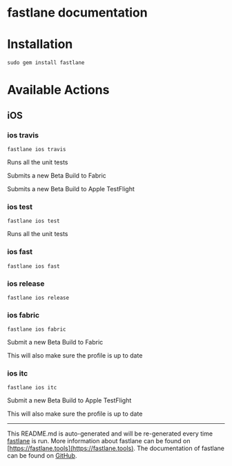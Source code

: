 fastlane documentation
================
# Installation
```
sudo gem install fastlane
```
# Available Actions
## iOS
### ios travis
```
fastlane ios travis
```
Runs all the unit tests

Submits a new Beta Build to Fabric

Submits a new Beta Build to Apple TestFlight
### ios test
```
fastlane ios test
```
Runs all the unit tests
### ios fast
```
fastlane ios fast
```

### ios release
```
fastlane ios release
```

### ios fabric
```
fastlane ios fabric
```
Submit a new Beta Build to Fabric

This will also make sure the profile is up to date
### ios itc
```
fastlane ios itc
```
Submit a new Beta Build to Apple TestFlight

This will also make sure the profile is up to date

----

This README.md is auto-generated and will be re-generated every time [fastlane](https://fastlane.tools) is run.
More information about fastlane can be found on [https://fastlane.tools](https://fastlane.tools).
The documentation of fastlane can be found on [GitHub](https://github.com/fastlane/fastlane/tree/master/fastlane).
